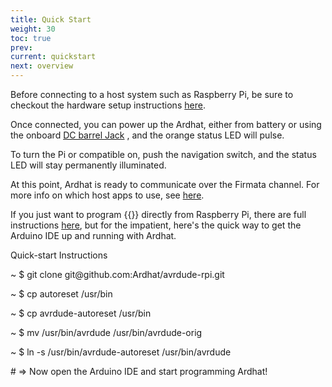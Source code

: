 ```yaml
---
title: Quick Start
weight: 30
toc: true
prev: 
current: quickstart
next: overview
---
```


Before connecting  to a host system such as Raspberry Pi, be sure to checkout the hardware setup instructions [here](/doc/configuration).

Once connected, you can power up the Ardhat, either from battery or using the onboard [DC barrel Jack](/doc/power) , and the orange status LED will pulse.

To turn the Pi or compatible on, push the navigation switch, and the status LED will stay permanently illuminated.

At this point, Ardhat is ready to communicate over the Firmata channel. For more info on which host apps to use, see [here](/doc/progmodel).  

If you just want to program {{<ardhat>}} directly from Raspberry Pi, there are full instructions [here](/doc/installation), but for the impatient, here's the quick way to get the Arduino IDE up and running with Ardhat.

<section class="quickstart" >
  <div class="grid">
    <div class="unit .half code">
      <p class="title">Quick-start Instructions</p>
      <div class="shell">
        <p class="line">
          <span class="path">~</span>
          <span class="prompt">$</span>
          <span class="command">git clone git@github.com:Ardhat/avrdude-rpi.git</span>
        </p>        <p class="line">
          <span class="path">~</span>
          <span class="prompt">$</span>
          <span class="command">cp autoreset /usr/bin</span>
        </p>
        <p class="line">
          <span class="path">~</span>
          <span class="prompt">$</span>
          <span class="command">cp avrdude-autoreset /usr/bin</span>
        </p>
        <p class="line">
          <span class="path">~</span>
          <span class="prompt">$</span>
          <span class="command">mv /usr/bin/avrdude /usr/bin/avrdude-orig</span>
        </p>
        <p class="line">
          <span class="path">~</span>
          <span class="prompt">$</span>
          <span class="command">ln -s /usr/bin/avrdude-autoreset /usr/bin/avrdude</span>
        </p>
        <p class="line">
          <span class="output"># => Now open the Arduino IDE and start programming Ardhat!</span>
        </p>
      </div>
    </div>
    <div class="clear"></div>
  </div>
</section>



